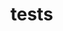 <!-- generated by markdown-notes-tree -->

# tests

<!-- optional markdown-notes-tree directory description starts here -->

<!-- optional markdown-notes-tree directory description ends here -->



